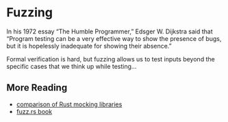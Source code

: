 # Fuzzing

In his 1972 essay “The Humble Programmer,” Edsger W. Dijkstra said that “Program testing can be a very effective way to show the presence of bugs, but it is hopelessly inadequate for showing their absence.” 

Formal verification is hard, but fuzzing allows us to test inputs beyond the specific cases that we think up while testing...

## More Reading
* [comparison of Rust mocking libraries](https://github.com/asomers/mock_shootout)
* [fuzz.rs book](https://fuzz.rs/book/)